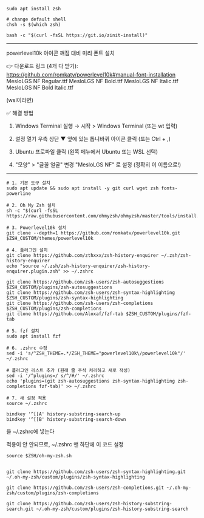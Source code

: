 ```shell
sudo apt install zsh
```

```shell
# change default shell
chsh -s $(which zsh)
```

```shell
bash -c "$(curl -fsSL https://git.io/zinit-install)"
```

---
powerlevel10k 아이콘 꺠짐 대비 미리 폰트 설치

👉 다운로드 링크 (4개 다 받기):
https://github.com/romkatv/powerlevel10k#manual-font-installation
MesloLGS NF Regular.ttf
MesloLGS NF Bold.ttf
MesloLGS NF Italic.ttf
MesloLGS NF Bold Italic.ttf


(wsl이라면)

✅ 해결 방법
1. Windows Terminal 실행
→ 시작 > Windows Terminal (또는 wt 입력)

2. 설정 열기
우측 상단 ▼ 옆에 있는 톱니바퀴 아이콘 클릭 (또는 Ctrl + ,)

3. Ubuntu 프로파일 클릭
(왼쪽 메뉴에서 Ubuntu 또는 WSL 선택)

4. "모양" > "글꼴 얼굴" 변경
"MesloLGS NF" 로 설정 (정확히 이 이름으로!)
---

```shell
# 1. 기본 도구 설치
sudo apt update && sudo apt install -y git curl wget zsh fonts-powerline

# 2. Oh My Zsh 설치
sh -c "$(curl -fsSL https://raw.githubusercontent.com/ohmyzsh/ohmyzsh/master/tools/install.sh)"

# 3. Powerlevel10k 설치
git clone --depth=1 https://github.com/romkatv/powerlevel10k.git $ZSH_CUSTOM/themes/powerlevel10k

# 4. 플러그인 설치
git clone https://github.com/zthxxx/zsh-history-enquirer ~/.zsh/zsh-history-enquirer
echo "source ~/.zsh/zsh-history-enquirer/zsh-history-enquirer.plugin.zsh" >> ~/.zshrc

git clone https://github.com/zsh-users/zsh-autosuggestions $ZSH_CUSTOM/plugins/zsh-autosuggestions
git clone https://github.com/zsh-users/zsh-syntax-highlighting $ZSH_CUSTOM/plugins/zsh-syntax-highlighting
git clone https://github.com/zsh-users/zsh-completions $ZSH_CUSTOM/plugins/zsh-completions
git clone https://github.com/Aloxaf/fzf-tab $ZSH_CUSTOM/plugins/fzf-tab

# 5. fzf 설치
sudo apt install fzf

# 6. .zshrc 수정
sed -i 's/^ZSH_THEME=.*/ZSH_THEME="powerlevel10k\/powerlevel10k"/' ~/.zshrc

# 플러그인 리스트 추가 (원래 줄 주석 처리하고 새로 작성)
sed -i '/^plugins=/ s/^/#/' ~/.zshrc
echo 'plugins=(git zsh-autosuggestions zsh-syntax-highlighting zsh-completions fzf-tab)' >> ~/.zshrc

# 7. 새 설정 적용
source ~/.zshrc
```

```
bindkey '^[[A' history-substring-search-up
bindkey '^[[B' history-substring-search-down
```
을 ~/.zshrc에 넣는다 

적용이 안 안되므로, ~/.zshrc 맨 하단에 이 코드 설정
```
source $ZSH/oh-my-zsh.sh
```

```shell

```

```shell
git clone https://github.com/zsh-users/zsh-syntax-highlighting.git ~/.oh-my-zsh/custom/plugins/zsh-syntax-highlighting
```

```shell
git clone https://github.com/zsh-users/zsh-completions.git ~/.oh-my-zsh/custom/plugins/zsh-completions
```

```shell
git clone https://github.com/zsh-users/zsh-history-substring-search.git ~/.oh-my-zsh/custom/plugins/zsh-history-substring-search
```
